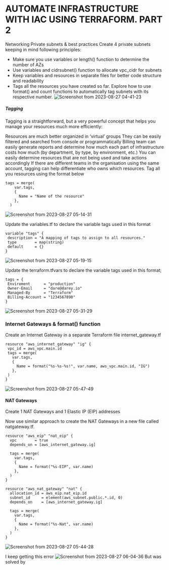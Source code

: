# AUTOMATE INFRASTRUCTURE WITH IAC USING TERRAFORM. PART 2

Networking
Private subnets & best practices
Create 4 private subnets keeping in mind following principles:

* Make sure you use variables or length() function to determine the number of AZs
* Use variables and cidrsubnet() function to allocate vpc_cidr for subnets
* Keep variables and resources in separate files for better code structure and readability
* Tags all the resources you have created so far. Explore how to use format() and count functions to automatically tag subnets with its respective number.
![Screenshot from 2023-08-27 04-41-23](https://github.com/Lukobet/Darey.io_pbl/assets/110517150/4ba55cb0-91ed-462e-8847-83fd63ad994a)
##### Tagging
Tagging is a straightforward, but a very powerful concept that helps you manage your resources much more efficiently:

Resources are much better organized in ‘virtual’ groups
They can be easily filtered and searched from console or programmatically
Billing team can easily generate reports and determine how much each part of infrastructure costs how much (by department, by type, by environment, etc.)
You can easily determine resources that are not being used and take actions accordingly
If there are different teams in the organisation using the same account, tagging can help differentiate who owns which resources.
Tag all you resources using the format below
```
tags = merge(
    var.tags,
    {
      Name = "Name of the resource"
    },
  )

```
![Screenshot from 2023-08-27 05-14-31](https://github.com/Lukobet/Darey.io_pbl/assets/110517150/12851419-9e17-4b4f-ba10-ebf8224345c2)

Update the variables.tf to declare the variable tags used in this format
 ```
variable "tags" {
  description = "A mapping of tags to assign to all resources."
  type        = map(string)
  default     = {}
}
```
![Screenshot from 2023-08-27 05-19-15](https://github.com/Lukobet/Darey.io_pbl/assets/110517150/2bf1139b-78d1-4d65-b40e-0f11b3b12d77)

Update the terraform.tfvars to declare the variable tags used in this format;
 ```
tags = {
  Enviroment      = "production" 
  Owner-Email     = "dare@darey.io"
  Managed-By      = "Terraform"
  Billing-Account = "1234567890"
}
```
![Screenshot from 2023-08-27 05-31-29](https://github.com/Lukobet/Darey.io_pbl/assets/110517150/6e9fc0a2-ee53-4f19-b49b-48b93a0b2e51)

### Internet Gateways & format() function

Create an Internet Gateway in a separate Terraform file internet_gateway.tf

 ```
resource "aws_internet_gateway" "ig" {
  vpc_id = aws_vpc.main.id
  tags = merge(
    var.tags,
    {
      Name = format("%s-%s-%s!", var.name, aws_vpc.main.id, "IG")
    },
  )
}
```
![Screenshot from 2023-08-27 05-47-49](https://github.com/Lukobet/Darey.io_pbl/assets/110517150/36c7746b-8d57-48be-9294-686077fd62bc)
#### NAT Gateways
Create 1 NAT Gateways and 1 Elastic IP (EIP) addresses

Now use similar approach to create the NAT Gateways in a new file called natgateway.tf.

```
resource "aws_eip" "nat_eip" {
  vpc        = true
  depends_on = [aws_internet_gateway.ig]

  tags = merge(
    var.tags,
    {
      Name = format("%s-EIP", var.name)
    },
  )
}

resource "aws_nat_gateway" "nat" {
  allocation_id = aws_eip.nat_eip.id
  subnet_id     = element(aws_subnet.public.*.id, 0)
  depends_on    = [aws_internet_gateway.ig]

  tags = merge(
    var.tags,
    {
      Name = format("%s-Nat", var.name)
    },
  )
}

```
![Screenshot from 2023-08-27 05-44-28](https://github.com/Lukobet/Darey.io_pbl/assets/110517150/01d25b0e-d4a0-4355-86b8-d4354745934a)

I keep getting this error
![Screenshot from 2023-08-27 06-04-36](https://github.com/Lukobet/Darey.io_pbl/assets/110517150/05e62a80-a0ae-4948-a83b-89d06c11a8ad)
But was solved by





